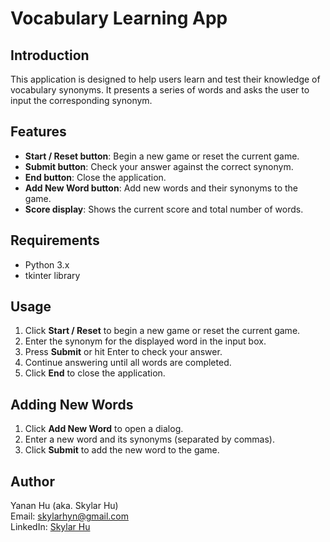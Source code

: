 # Vocabulary Learning App

## Introduction

This application is designed to help users learn and test their knowledge of vocabulary synonyms. It presents a series of words and asks the user to input the corresponding synonym.

## Features

- **Start / Reset button**: Begin a new game or reset the current game.
- **Submit button**: Check your answer against the correct synonym.
- **End button**: Close the application.
- **Add New Word button**: Add new words and their synonyms to the game.
- **Score display**: Shows the current score and total number of words.

## Requirements

- Python 3.x
- tkinter library

## Usage

1. Click **Start / Reset** to begin a new game or reset the current game.
2. Enter the synonym for the displayed word in the input box.
3. Press **Submit** or hit Enter to check your answer.
4. Continue answering until all words are completed.
5. Click **End** to close the application.

## Adding New Words

1. Click **Add New Word** to open a dialog.
2. Enter a new word and its synonyms (separated by commas).
3. Click **Submit** to add the new word to the game.

## Author

Yanan Hu (aka. Skylar Hu)  
Email: [skylarhyn@gmail.com](mailto:skylarhyn@gmail.com)  
LinkedIn: [Skylar Hu](https://www.linkedin.com/in/skylar-hu/)
